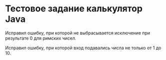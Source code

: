 # Тестовое задание калькулятор Java
Исправил ошибку, при которой не выбрасывается исключение при результате 0 для римских чисел.

Исправил ошибку, при которой вход подавались числа не только от 1 до 10.
